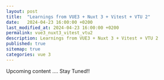```yaml
---
layout: post
title:  "Learnings from VUE3 + Nuxt 3 + Vitest + VTU 2"
date:   2024-04-23 16:00:00 +0200
last_modified_at: 2024-04-23 16:00:00 +0200
permalink: vue3_nuxt3_vitest_vtu2
description: Learnings from VUE3 + Nuxt 3 + Vitest + VTU 2
published: true
sitemap: true
categories: vue 3  
---
```


Upcoming content .... Stay Tuned!!
